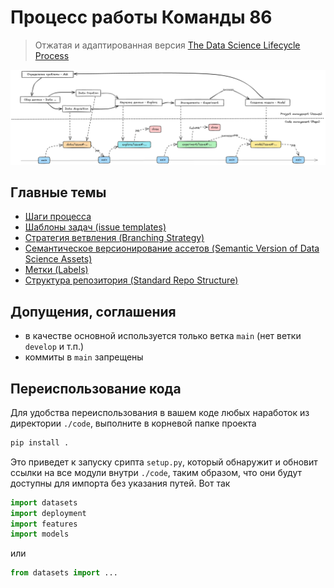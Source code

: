 # Процесс работы Команды 86

> Отжатая и адаптированная версия [The Data Science Lifecycle Process](https://github.com/dslp/dslp/blob/main/README.md)


![Team22 Workflow diagram](./media/Team22-workflow.png)

## Главные темы

- [Шаги процесса](steps.md)
- [Шаблоны задач (issue templates)](issue-types/0-overview-issue-types.md)
- [Стратегия ветвления (Branching Strategy)](branch-types.md)
- [Семантическое версионирование ассетов (Semantic Version of Data Science Assets)](semantic-versioning.md)
- [Метки (Labels)](labels.md)
- [Структура репозитория (Standard Repo Structure)](repo-structure.md)

## Допущения, соглашения
- в качестве основной используется только ветка `main` (нет ветки `develop` и т.п.)
- коммиты в `main` запрещены

## Переиспользование кода
Для удобства переиспользования в вашем коде любых наработок из директории `./code`, выполните в корневой папке проекта
```sh
pip install .
```
Это приведет к запуску срипта `setup.py`, который обнаружит и обновит ссылки на все модули внутри `./code`, таким образом, что они будут доступны для импорта без указания путей. Вот так 
```python
import datasets
import deployment
import features
import models
```
или
```python
from datasets import ...
```
